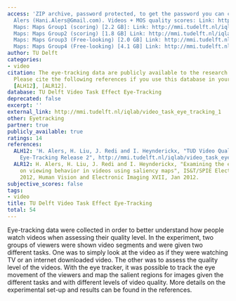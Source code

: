 ```yaml
---
access: 'ZIP archive, password protected, to get the password you can contact Hani
  Alers (Hani.Alers@Gmail.com). Videos + MOS quality scores: Link: http://mmi.tudelft.nl/iqlab/databases/TUD_Video_Task_EyeTracking.zip
  Maps: Maps Group1 (scoring) [2.2 GB]: Link: http://mmi.tudelft.nl/iqlab/databases/Maps%20Group1%20(scoring).zip
  Maps: Maps Group2 (scoring) [1.8 GB] Link: http://mmi.tudelft.nl/iqlab/databases/Maps%20Group2%20(scoring).zip
  Maps: Maps Group3 (Free-looking) [2.0 GB] Link: http://mmi.tudelft.nl/iqlab/databases/Maps%20Group3%20(Free-looking).zip
  Maps: Maps Group4 (Free-looking) [4.1 GB] Link: http://mmi.tudelft.nl/iqlab/databases/Maps%20Group4%20(Free-looking).zip'
author: TU Delft
categories:
- video
citation: The eye-tracking data are publicly available to the research community.
  Please cite the following references if you use this database in your research.
  [ALH12], [ALR12].
database: TU Delft Video Task Effect Eye-Tracking
deprecated: false
excerpt: ''
external_link: http://mmi.tudelft.nl/iqlab/video_task_eye_tracking_1
other: Eyetracking
partner: true
publicly_available: true
ratings: 14
references:
  ALH12: 'H. Alers, H. Liu, J. Redi and I. Heynderickx, "TUD Video Quality Database:
    Eye-Tracking Release 2", http://mmi.tudelft.nl/iqlab/video_task_eye_tracking_1'
  ALR12: H. Alers, H. Liu, J. Redi and I. Heynderickx, "Examining the effect of task
    on viewing behavior in videos using saliency maps", IS&T/SPIE Electronic Imaging
    2012, Human Vision and Electronic Imaging XVII, Jan 2012.
subjective_scores: false
tags:
- video
title: TU Delft Video Task Effect Eye-Tracking
total: 54
---
```


Eye-tracking data were collected in order to better understand how people watch videos when assessing their quality level. In the experiment, two groups of viewers were shown video segments and were given two different tasks. One was to simply look at the video as if they were watching TV or an internet downloaded video. The other was to assess the quality level of the videos. With the eye tracker, it was possible to track the eye movement of the viewers and map the salient regions for images given the different tasks and with different levels of video quality.
More details on the experimental set-up and results can be found in the references.